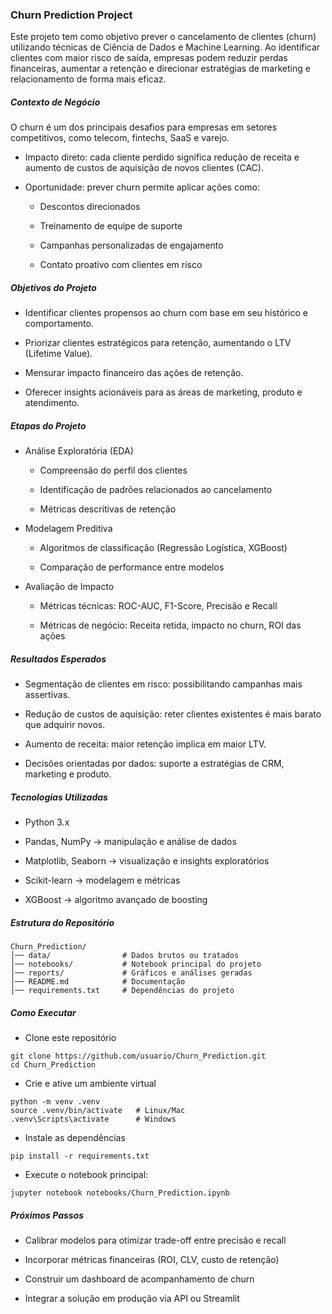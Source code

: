 ### Churn Prediction Project

Este projeto tem como objetivo prever o cancelamento de clientes (churn) utilizando técnicas de Ciência de Dados e Machine Learning.
Ao identificar clientes com maior risco de saída, empresas podem reduzir perdas financeiras, aumentar a retenção e direcionar estratégias de marketing e relacionamento de forma mais eficaz.

##### Contexto de Negócio

O churn é um dos principais desafios para empresas em setores competitivos, como telecom, fintechs, SaaS e varejo.

- Impacto direto: cada cliente perdido significa redução de receita e aumento de custos de aquisição de novos clientes (CAC).

- Oportunidade: prever churn permite aplicar ações como:

    - Descontos direcionados

    - Treinamento de equipe de suporte

    - Campanhas personalizadas de engajamento

    - Contato proativo com clientes em risco

##### Objetivos do Projeto

- Identificar clientes propensos ao churn com base em seu histórico e comportamento.

- Priorizar clientes estratégicos para retenção, aumentando o LTV (Lifetime Value).

- Mensurar impacto financeiro das ações de retenção.

- Oferecer insights acionáveis para as áreas de marketing, produto e atendimento.

#####  Etapas do Projeto

- Análise Exploratória (EDA)

    - Compreensão do perfil dos clientes

    - Identificação de padrões relacionados ao cancelamento

    - Métricas descritivas de retenção

- Modelagem Preditiva

    - Algoritmos de classificação (Regressão Logística, XGBoost)

    - Comparação de performance entre modelos

- Avaliação de Impacto

    - Métricas técnicas: ROC-AUC, F1-Score, Precisão e Recall

    - Métricas de negócio: Receita retida, impacto no churn, ROI das ações

#####  Resultados Esperados

- Segmentação de clientes em risco: possibilitando campanhas mais assertivas.

- Redução de custos de aquisição: reter clientes existentes é mais barato que adquirir novos.

- Aumento de receita: maior retenção implica em maior LTV.

- Decisões orientadas por dados: suporte a estratégias de CRM, marketing e produto.

#####  Tecnologias Utilizadas

- Python 3.x

- Pandas, NumPy → manipulação e análise de dados

- Matplotlib, Seaborn → visualização e insights exploratórios

- Scikit-learn → modelagem e métricas

- XGBoost → algoritmo avançado de boosting

##### Estrutura do Repositório
```
Churn_Prediction/
│── data/                # Dados brutos ou tratados
│── notebooks/           # Notebook principal do projeto
│── reports/             # Gráficos e análises geradas
│── README.md            # Documentação
│── requirements.txt     # Dependências do projeto
```

##### Como Executar

- Clone este repositório
```
git clone https://github.com/usuario/Churn_Prediction.git
cd Churn_Prediction
```

- Crie e ative um ambiente virtual

```
python -m venv .venv
source .venv/bin/activate   # Linux/Mac
.venv\Scripts\activate      # Windows
```

- Instale as dependências
```
pip install -r requirements.txt
```

- Execute o notebook principal:
```
jupyter notebook notebooks/Churn_Prediction.ipynb
```

##### Próximos Passos

- Calibrar modelos para otimizar trade-off entre precisão e recall

- Incorporar métricas financeiras (ROI, CLV, custo de retenção)

- Construir um dashboard de acompanhamento de churn

- Integrar a solução em produção via API ou Streamlit